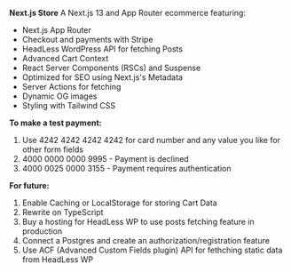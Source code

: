 ****Next.js Store****
A Next.js 13 and App Router ecommerce featuring:

* Next.js App Router
* Checkout and payments with Stripe
* HeadLess WordPress API for fetching Posts
* Advanced Cart Context
* React Server Components (RSCs) and Suspense
* Optimized for SEO using Next.js's Metadata
* Server Actions for fetching
* Dynamic OG images
* Styling with Tailwind CSS

**To make a test payment:**
1. Use 4242 4242 4242 4242 for card number and any value you like for other form fields
2. 4000 0000 0000 9995 - Payment is declined
3. 4000 0025 0000 3155 - Payment requires authentication
 
**For future:** 
1. Enable Caching or LocalStorage for storing Cart Data
2. Rewrite on TypeScript
3. Buy a hosting for HeadLess WP to use posts fetching feature in production
4. Connect a Postgres and create an authorization/registration feature
5. Use ACF (Advanced Custom Fields plugin) API for fethching static data from HeadLess WP
